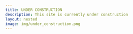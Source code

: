 ```yaml
---
title: UNDER CONSTRUCTION
description: This site is currently under construction
layout: nested
image: img/under_construction.png
---
```


